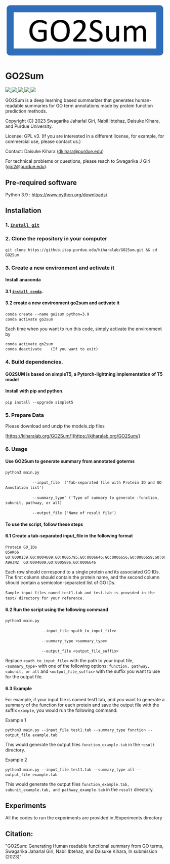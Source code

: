 
![network_architecture](imgs/GO2Sum-logo1.png)

# GO2Sum

<a href="https://github.com/marktext/marktext/releases/latest">
   <img src="https://img.shields.io/badge/GO2Sum-v1.0.0-green">
   <img src="https://img.shields.io/badge/platform-Linux%20%7C%20Mac%20-green">
   <img src="https://img.shields.io/badge/Language-python3-green">
   <img src="https://img.shields.io/badge/dependencies-tested-green">
   <img src="https://img.shields.io/badge/licence-GNU-green">
</a>      <br>


GO2Sum is a deep learning based summarizer that generates human-readable summaries for GO term annotations made by protein function prediction methods.

Copyright (C) 2023 Swagarika Jaharlal Giri, Nabil Ibtehaz, Daisuke Kihara, and Purdue University.

License: GPL v3. (If you are interested in a different license, for example, for commercial use, please contact us.) 

Contact: Daisuke Kihara (dkihara@purdue.edu)

For technical problems or questions, please reach to Swagarika J Giri (giri2@purdue.edu).

## Pre-required software
Python 3.9 : https://www.python.org/downloads/    

## Installation  
### 1. [`Install git`](https://git-scm.com/book/en/v2/Getting-Started-Installing-Git) 
### 2. Clone the repository in your computer 
```
git clone https://github.itap.purdue.edu/kiharalab/GO2Sum.git && cd GO2Sum

```
### 3. Create a new environment and activate it
#### Install anaconda
#### 3.1 [`install conda`](). 

#### 3.2 create a new environment go2sum and activate it
```
conda create --name go2sum python=3.9
conda activate go2sum
```
Each time when you want to run this code, simply activate the environment by

```
conda activate go2sum
conda deactivate    (If you want to exit) 
```
### 4. Build dependencies.  
#### GO2SUM is based on simpleT5, a Pytorch-lightning implementation of T5 model
#### Install with pip and python.
```
pip install --upgrade simplet5

```
### 5. Prepare Data
Please download and unzip the models.zip files

[https://kiharalab.org/GO2Sum/](https://kiharalab.org/GO2Sum/)
<!-- need to make server hosting the data -->

### 6. Usage

#### Use GO2Sum to generate summary from annotated goterms
```
python3 main.py

            --input_file  ('Tab-separated file with Protein ID and GO Annotation list')

            --summary_type' ('Type of summary to generate :function, subunit, pathway, or all)

            --output_file ('Name of result file')
```
#### To use the script, follow these steps
#### 6.1 Create a tab-separated input_file in the following format

```
Protein	GO_IDs
Q5AK66	GO:0000139;GO:0004609;GO:0005795;GO:0006646;GO:0006656;GO:0006659;GO:0010008;GO:0016540;GO:0036170;GO:0036171;GO:0036180;GO:0046872
A9AJN2	GO:0004609;GO:0005886;GO:0006646
```
Each row should correspond to a single protein and its associated GO IDs. The first column should contain the protein name, and the second column should contain a semicolon-separated list of GO IDs.

`Sample input files named test1.tab and test.tab is provided in the test/ directory for your reference.`

#### 6.2 Run the script using the following command
```
python3 main.py 

                --input_file <path_to_input_file> 

                --summary_type <summary_type> 

                --output_file <output_file_suffix>

```
Replace `<path_to_input_file>` with the path to your input file,` <summary_type>` with one of the following options: `function, pathway, subunit, or all` and `<output_file_suffix>` with the suffix you want to use for the output file.

#### 6.3 Example 

For example, if your input file is named test1.tab, and you want to generate a summary of the function for each protein and save the output file with the suffix `example`, you would run the following command:

Example 1
```
python3 main.py --input_file test1.tab --summary_type function --output_file example.tab

```
This would generate the output files `function_example.tab` in the `result` directory.

Example 2
```
python3 main.py --input_file test1.tab --summary_type all --output_file example.tab

```
This would generate the output files `function_example.tab, subunit_example.tab, and pathway_example.tab` in the `result` directory.


## Experiments

All the codes to run the experiments are provided in /Experiments directory


## Citation:

"GO2Sum: Generating Human readable functional summary from GO terms, Swagarika Jaharlal Giri, Nabil Ibtehaz,  and Daisuke Kihara, In submission (2023)"

